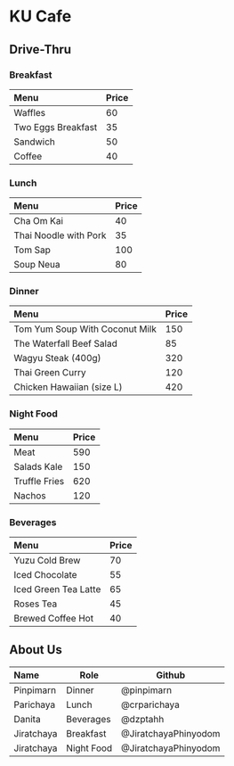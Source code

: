 # KU Cafe
## Drive-Thru
### Breakfast

| Menu               | Price |
|:-------------------|-------|
| Waffles            | 60    |
| Two Eggs Breakfast | 35    |
| Sandwich           | 50    |
| Coffee             | 40    |

### Lunch
| Menu                  | Price |
|:----------------------|-------|
| Cha Om Kai            | 40    |
| Thai Noodle with Pork | 35    |
| Tom Sap               | 100   |
| Soup Neua             | 80    |

### Dinner

| Menu                           | Price |
|:-------------------------------|-------|
| Tom Yum Soup With Coconut Milk | 150   |
| The Waterfall Beef Salad       | 85    |
| Wagyu Steak (400g)             | 320   |
| Thai Green Curry               | 120   |
| Chicken Hawaiian (size L)      | 420   |

### Night Food

| Menu                      | Price |
|:--------------------------|-------|
| Meat                      | 590   |
| Salads Kale               | 150   |
| Truffle Fries             | 620   |
| Nachos                    | 120   |

### Beverages

| Menu                     | Price    |
|:-------------------------|----------|
| Yuzu Cold Brew           | 70       |
| Iced Chocolate           | 55       |
| Iced Green Tea Latte     | 65       |
| Roses Tea                | 45       |
| Brewed Coffee Hot        | 40       |

## About Us

| Name       | Role       | Github       |
|:-----------|------------|--------------|
| Pinpimarn  | Dinner     | @pinpimarn   |
| Parichaya  | Lunch      | @crparichaya |
| Danita     | Beverages  | @dzptahh     |
| Jiratchaya | Breakfast  | @JiratchayaPhinyodom            |
| Jiratchaya | Night Food | @JiratchayaPhinyodom            |

